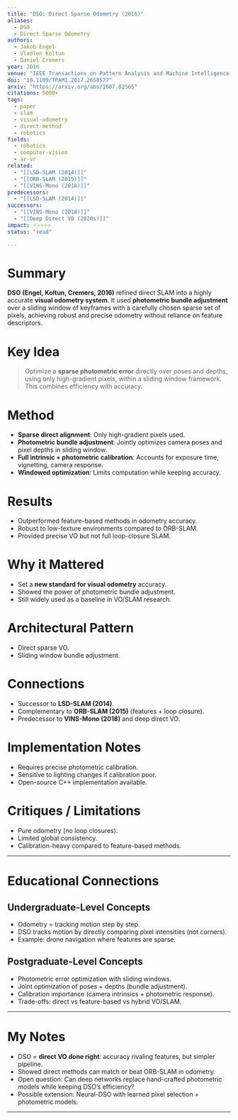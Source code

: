```yaml
---
title: "DSO: Direct Sparse Odometry (2016)"
aliases:
  - DSO
  - Direct Sparse Odometry
authors:
  - Jakob Engel
  - Vladlen Koltun
  - Daniel Cremers
year: 2016
venue: "IEEE Transactions on Pattern Analysis and Machine Intelligence (TPAMI)"
doi: "10.1109/TPAMI.2017.2658577"
arxiv: "https://arxiv.org/abs/1607.02565"
citations: 5000+
tags:
  - paper
  - slam
  - visual-odometry
  - direct-method
  - robotics
fields:
  - robotics
  - computer-vision
  - ar-vr
related:
  - "[[LSD-SLAM (2014)]]"
  - "[[ORB-SLAM (2015)]]"
  - "[[VINS-Mono (2018)]]"
predecessors:
  - "[[LSD-SLAM (2014)]]"
successors:
  - "[[VINS-Mono (2018)]]"
  - "[[Deep Direct VO (2020s)]]"
impact: ⭐⭐⭐⭐⭐
status: "read"

---
```


# Summary
**DSO (Engel, Koltun, Cremers, 2016)** refined direct SLAM into a highly accurate **visual odometry system**. It used **photometric bundle adjustment** over a sliding window of keyframes with a carefully chosen sparse set of pixels, achieving robust and precise odometry without reliance on feature descriptors.

# Key Idea
> Optimize a **sparse photometric error** directly over poses and depths, using only high-gradient pixels, within a sliding window framework. This combines efficiency with accuracy.

# Method
- **Sparse direct alignment**: Only high-gradient pixels used.  
- **Photometric bundle adjustment**: Jointly optimizes camera poses and pixel depths in sliding window.  
- **Full intrinsic + photometric calibration**: Accounts for exposure time, vignetting, camera response.  
- **Windowed optimization**: Limits computation while keeping accuracy.  

# Results
- Outperformed feature-based methods in odometry accuracy.  
- Robust to low-texture environments compared to ORB-SLAM.  
- Provided precise VO but not full loop-closure SLAM.  

# Why it Mattered
- Set a **new standard for visual odometry** accuracy.  
- Showed the power of photometric bundle adjustment.  
- Still widely used as a baseline in VO/SLAM research.  

# Architectural Pattern
- Direct sparse VO.  
- Sliding window bundle adjustment.  

# Connections
- Successor to **LSD-SLAM (2014)**.  
- Complementary to **ORB-SLAM (2015)** (features + loop closure).  
- Predecessor to **VINS-Mono (2018)** and deep direct VO.  

# Implementation Notes
- Requires precise photometric calibration.  
- Sensitive to lighting changes if calibration poor.  
- Open-source C++ implementation available.  

# Critiques / Limitations
- Pure odometry (no loop closures).  
- Limited global consistency.  
- Calibration-heavy compared to feature-based methods.  

---

# Educational Connections

## Undergraduate-Level Concepts
- Odometry = tracking motion step by step.  
- DSO tracks motion by directly comparing pixel intensities (not corners).  
- Example: drone navigation where features are sparse.  

## Postgraduate-Level Concepts
- Photometric error optimization with sliding windows.  
- Joint optimization of poses + depths (bundle adjustment).  
- Calibration importance (camera intrinsics + photometric response).  
- Trade-offs: direct vs feature-based vs hybrid VO/SLAM.  

---

# My Notes
- DSO = **direct VO done right**: accuracy rivaling features, but simpler pipeline.  
- Showed direct methods can match or beat ORB-SLAM in odometry.  
- Open question: Can deep networks replace hand-crafted photometric models while keeping DSO’s efficiency?  
- Possible extension: Neural-DSO with learned pixel selection + photometric models.  

---
